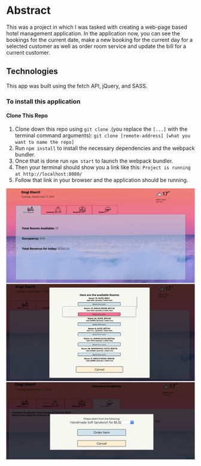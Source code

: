 # Abstract
This was a project in which I was tasked with creating a web-page based hotel management application. In the application now, you can see the bookings for the current date, make a new booking for the current day for a selected customer as well as order room service and update the bill for a current customer.

## Technologies
This app was built using the fetch API, jQuery, and SASS.

### To install this application

#### Clone This Repo

1. Clone down this repo using `git clone` .(you replace the `[...]` with the terminal command arguments): `git clone [remote-address] [what you want to name the repo]`
1. Run `npm install` to install the necessary dependencies and the webpack bundler.
1. Once that is done run `npm start` to launch the webpack bundler.
1. Then your terminal should show you a link like this:
`Project is running at http://localhost:8080/`
1. Follow that link in your browser and the application should be running.

![main-page](./src/images/main-screen.png)
![booking-modal](./src/images/book-rooms.png)
![menu-modal](./src/images/order-food.png)
